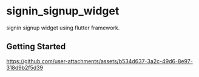 # signin_signup_widget

signin signup widget using flutter framework.

## Getting Started


https://github.com/user-attachments/assets/b534d637-3a2c-49d6-8e97-318d9b2f5d39

